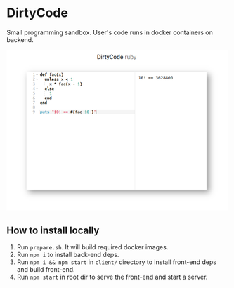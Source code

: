 # DirtyCode

Small programming sandbox. User's code runs in docker containers on backend.

![](screenshot.png)

## How to install locally

1. Run `prepare.sh`. It will build required docker images.
2. Run `npm i` to install back-end deps.
3. Run `npm i && npm start` in `client/` directory to install front-end deps and build front-end.
4. Run `npm start` in root dir to serve the front-end and start a server.
